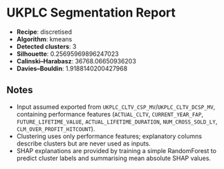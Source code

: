 # UKPLC Segmentation Report

- **Recipe**: discretised
- **Algorithm**: kmeans
- **Detected clusters**: 3
- **Silhouette**: 0.25695969896247023
- **Calinski–Harabasz**: 36768.06650936203
- **Davies–Bouldin**: 1.9188140200427968

## Notes
- Input assumed exported from `UKPLC_CLTV_CSP_MV`/`UKPLC_CLTV_DCSP_MV`, containing performance features
  (`ACTUAL_CLTV`, `CURRENT_YEAR_FAP`, `FUTURE_LIFETIME_VALUE`, `ACTUAL_LIFETIME_DURATION`, `NUM_CROSS_SOLD_LY`, `CLM_OVER_PROFIT_HITCOUNT`).
- Clustering uses only performance features; explanatory columns describe clusters but are never used as inputs.
- SHAP explanations are provided by training a simple RandomForest to predict cluster labels and summarising mean absolute SHAP values.
